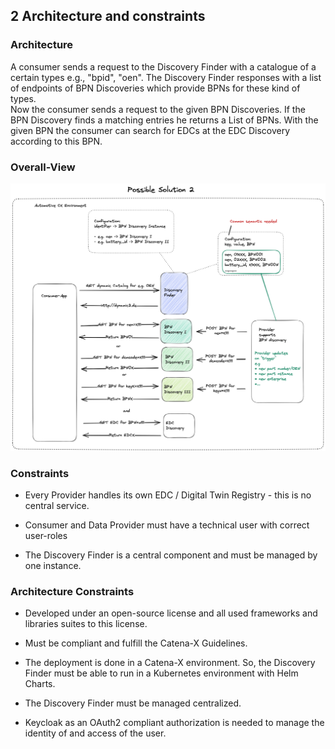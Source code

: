 ## 2 Architecture and constraints

### Architecture

A consumer sends a request to the Discovery Finder with a catalogue of a certain types e.g., "bpid", "oen". The Discovery Finder 
responses with a list of endpoints of BPN Discoveries which provide BPNs for these kind of types.  
Now the consumer sends a request to the given BPN Discoveries. If the BPN Discovery finds a matching entries he returns a List of BPNs. 
With the given BPN the consumer can search for EDCs at the EDC Discovery according to this BPN.

### Overall-View

![Overall view](media/image1.png)

### Constraints

-   Every Provider handles its own EDC / Digital Twin Registry - this
    is no central service.

-   Consumer and Data Provider must have a technical user with correct user-roles

-   The Discovery Finder is a central component and must be managed by
    one instance.

### Architecture Constraints

-   Developed under an open-source license and all used frameworks and
    libraries suites to this license.

-   Must be compliant and fulfill the Catena-X Guidelines.

-   The deployment is done in a Catena-X environment. So, the Discovery Finder must be able to run in a Kubernetes environment with Helm
    Charts.

-   The Discovery Finder must be managed centralized.

-   Keycloak as an OAuth2 compliant authorization is needed to manage the identity of and access of the user.